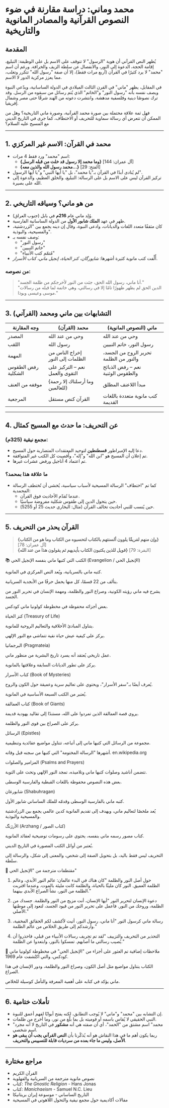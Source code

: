 # محمد وماني: دراسة مقارنة في ضوء النصوص القرآنية والمصادر المانوية والتاريخية

## المقدمة

يُظهر النص القرآني أن هوية "الرسول" لا تتوقف على الاسم بل على الوظيفة: التبليغ، إقامة الحجة، الدعوة إلى النور، والانفصال عن سلطة الزيف والخرافة. ورغم أن اسم "محمد" لا يرد كثيرًا في القرآن (أربع مرات فقط)، إلا أن صفة "رسول الله" تتكرر وتغلب، مما يعزز مركزية الدور لا الاسم.

في المقابل، يظهر "ماني" في القرن الثالث الميلادي في الدولة الساسانية، ويدّعي النبوة ويصف نفسه بأنه "رسول النور" و"الخاتم" الذي يُتم رسائل من سبقوه من الرسل. وقد ترك نصوصًا دينية وفلسفية مدهشة، وانتشرت دعوته من الهند شرقًا حتى مصر وشمال إفريقيا.

فهل ثمة علاقة محتملة بين صورة محمد القرآنية، وصورة ماني التاريخية؟ وهل من الممكن أن تتعرض أي رسالة سماوية للتحريف أو الاختطاف، كما جرى في التاريخ الديني مع المسيح عليه السلام؟

---

## 1. محمد في القرآن: الاسم غير المركزي

- اسم "محمد" ورد فقط 4 مرات:
  - **{وما محمد إلا رسول قد خلت من قبله الرسل}** [آل عمران: 144]
  - **{محمد رسول الله والذين معه...}** [الفتح: 29]
- لم يُنادى أبدًا في القرآن بـ"يا محمد"، بل "يا أيها النبي" و"يا أيها الرسول".
- تركيز القرآن ليس على الاسم بل على الرسالة: التبليغ، والخلق العظيم، والدعوة إلى الله على بصيرة.

---

## 2. من هو ماني؟ وسياقه التاريخي

- وُلِد ماني عام **216م** في بابل (جنوب العراق).
- ظهر في عهد **الملك شابور الأول** من الدولة الساسانية الفارسية.
- كان مثقفًا متعدد اللغات والديانات، وادعى النبوة، وقال إن دينه يجمع بين "الزردشتية، والمسيحية، والبوذية".
- وصف نفسه بـ:
  - "رسول النور"
  - "خاتم النبيين"
  - "مُتمّم كتب الأنبياء"
- أُلِّفت كتب مانوية كثيرة أشهرها: *شاپورگان، كنز الحياة، إنجيل ماني، كتاب الأسرار*.

### من نصوصه:

> "أنا ماني، رسول الله الحق، جئت من النور لأخرجكم من ظلمة الجسد."  
> "الدين الحق لم يظهر ظهورًا تامًا إلا في رسالتي، وهي خاتمة لما قبله من رسالات موسى وعيسى وبوذا."

---

## 3. التشابهات بين ماني ومحمد (القرآني)

| وجه المقارنة       | محمد (القرآن)                             | ماني (النصوص المانوية)                        |
|--------------------|-------------------------------------------|-----------------------------------------------|
| المصدر              | وحي من عند الله                         | وحي من عند الله                               |
| اللقب               | رسول الله                               | رسول النور، خاتم النبيين                     |
| المهمة              | إخراج الناس من الظلمات إلى النور        | تحرير الروح من الجسد، والنور من الظلمة       |
| رفض الطقوس الشكلية | نعم – التركيز على التقوى والعمل         | نعم – رفض الذبائح والطقوس الوثنية           |
| موقفه من العنف     | {وما أرسلناك إلا رحمة للعالمين}        | مبدأ اللاعنف المطلق                          |
| المرجعية           | القرآن كنص مستقل                         | كتب مانوية متعددة باللغات القديمة             |

---

## 4. عن التحريف: ما حدث مع المسيح كمثال

### مجمع نيقية (325م):

- دعا إليه الإمبراطور **قسطنطين** لتوحيد المعتقدات المتضاربة حول المسيح.
- تم إعلان أن المسيح هو "ابن الله" و"إله"، وأُقصيت كل الكتب غير المتوافقة.
- تم اعتماد 4 أناجيل ورفض عشرات غيرها.

### ما علاقة هذا بمحمد؟

- كما تم "اختطاف" الرسالة المسيحية لأسباب سياسية، يُخشى أن تُختطف الرسالة المحمدية:
  - عندما تُقدّم الأحاديث فوق القرآن.
  - حين يتحول الدين إلى طقوس شكلية مفروضة سياسيًا.
  - حين يُنسب للنبي أحاديث تخالف القرآن (مثال: البخاري حديث 25 أو 5255).

---

## 5. القرآن يحذر من التحريف

> **{وإن منهم لفريقًا يلوون ألسنتهم بالكتاب لتحسبوه من الكتاب وما هو من الكتاب}** [آل عمران: 78]  
> **{فويل للذين يكتبون الكتاب بأيديهم ثم يقولون هذا من عند الله}** [البقرة: 79]


📚 الكتب التي كتبها ماني بنفسه
الإنجيل الحي (Evangelion / الإنجيل الحي)

كتبه ماني بالسريانية، ويُعد النص المركزي في المانوية.

يتألف من 22 قسمًا، كل منها يحمل حرفًا من الأبجدية السريانية.

يشرح فيه ماني رؤيته الكونية، وصراع النور والظلمة، ومهمة الإنسان في تحرير النور من الجسد.

بعض أجزائه محفوظة في مخطوطة كولونيا ماني كودكس.

كنز الحياة (Treasury of Life)

يتناول المبادئ الأخلاقية والتعاليم الروحية للمانوية.

يركز على كيفية عيش حياة نقية تتماشى مع النور الإلهي.

البرجماتيا (Pragmateia)

عمل تاريخي يُعتقد أنه يسرد تاريخ البشرية من منظور ماني.

يركز على تطور الديانات السابقة وعلاقتها بالمانوية.

كتاب الأسرار (Book of Mysteries)

يُعرف أيضًا بـ"سفر الأسرار"، ويحتوي على تعاليم سرية وعميقة حول الكون والروح.

يُعتبر من الكتب السبعة الأساسية في المانوية.

كتاب العمالقة (Book of Giants)

يروي قصة العمالقة الذين تمردوا على الله، مستندًا إلى تقاليد يهودية قديمة.

يركز على الصراع بين قوى النور والظلمة.

الرسائل (Epistles)

مجموعة من الرسائل التي كتبها ماني إلى أتباعه، تتناول مواضيع عقائدية وتنظيمية.

أشهرها "الرسالة المختومة" التي كتبها من سجنه قبل وفاته. 
en.wikipedia.org

المزامير والصلوات (Psalms and Prayers)

تتضمن أناشيد وصلوات كتبها ماني وتلاميذه، تمجد النور الإلهي وتحث على التوبة.

بعض هذه النصوص محفوظة باللغات القبطية والفارسية الوسطى.

شابورغان (Shabuhragan)

كتبه ماني بالفارسية الوسطى وقدمّه للملك الساساني شابور الأول.

يُعد ملخصًا لتعاليم ماني، ويهدف إلى تقديم المانوية كدين عالمي يجمع بين الزرادشتية والمسيحية والبوذية.

الأرژنگ (Arzhang / كتاب الصور)

كتاب مصور رسمه ماني بنفسه، يحتوي على رسومات توضيحية لعقائد المانوية.

يُعتبر من أوائل الكتب المصورة في التاريخ الديني.



التحريف ليس فقط باليد، بل بتحويل الصفة إلى شخص، والمعنى إلى شكل، والرسالة إلى سلطة.

📖 مقتطفات مترجمة من "الإنجيل الحي"
1. حول أصل النور والظلمة
"كان هناك في البدء عالمان: عالم النور الأبدي، وعالم الظلمة العميق. النور كان مليئًا بالحياة، والظلمة كانت مليئة بالموت. وعندما اقتربت الظلمة من النور، نشأ الصراع الأبدي بينهما."

2. دعوة الإنسان لتحرير النور
"أيها الإنسان، أنت مزيج من النور والظلمة. جسدك من الظلمة، وروحك من النور. فاعمل على تحرير النور من قيود الجسد، لتعود إلى موطنها الأصلي."

3. رسالة ماني كرسول النور
"أنا ماني، رسول النور، أتيت لأكشف لكم الحقائق المخفية، وأرشدكم إلى طريق الخلاص من عالم الظلمة."

4. التحذير من التحريف والتزييف
"لقد تم تحريف رسالات الأنبياء من قبلي، فاحذروا أن يُصيب رسالتي ما أصابهم. تمسكوا بالنور، وابتعدوا عن الظلمة."

📝 ملاحظات إضافية
تم العثور على أجزاء من "الإنجيل الحي" في مخطوطة كولونيا ماني كودكس، والتي اكتُشفت عام 1969.

الكتاب يتناول مواضيع مثل أصل الكون، وصراع النور والظلمة، ودور الإنسان في هذا الصراع.

ماني يؤكد في كتابه على أهمية المعرفة والتأمل كوسيلة للخلاص.




---

## 6. تأملات ختامية

- إن التشابه بين "محمد" و"ماني" لا يُوجب التطابق، لكنه يفتح أبوابًا لفهم أعمق للنبوة.
- النبي الحقيقي لا يُقاس باسمه أو قوميته بل بما بلّغ من نور، وما أخرج من ظلمات.
- "محمد" اسم مشتق من "الحمد"، أي أن صفته هي أنه **مشكور** في التاريخ لا أنه مجرد اسم شخصي.
- ربما يكون أهم ما في هذا النقاش هو أنه يُذكّرنا بأن **النص القرآني يجب أن يبقى هو الأصل، وليس ما جاء بعده من سرديات قابلة للتسييس والتحريف**.

---

## مراجع مختارة

- القرآن الكريم  
- نصوص مانوية مترجمة من السريانية والفهلوية  
- كتاب: *The Gnostic Religion* - Hans Jonas  
- كتاب: *Manichaeism* - Samuel N.C. Lieu  
- التاريخ الساساني - موسوعة إيران بريتانيكا  
- مقالات أكاديمية حول مجمع نيقية والتحول اللاهوتي في المسيحية

